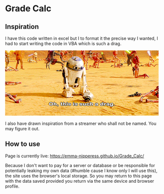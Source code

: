 # Grade Calc


## Inspiration

I have this code written in excel but I to format it the precise way I wanted, I had to start writing the code in VBA which is such a drag.

![drag](media/drag.gif)

I also have drawn inspiration from a streamer who shall not be named. You may figure it out. 

## How to use

Page is currently live: https://emma-nipperess.github.io/Grade_Calc/

Because I don't want to pay for a server or database or be responsible for potentially leaking my own data (#humble cause I know only I will use this), the site uses the browser's local storage. So you may return to this page with the data saved provided you return via the same device and browser profile. 